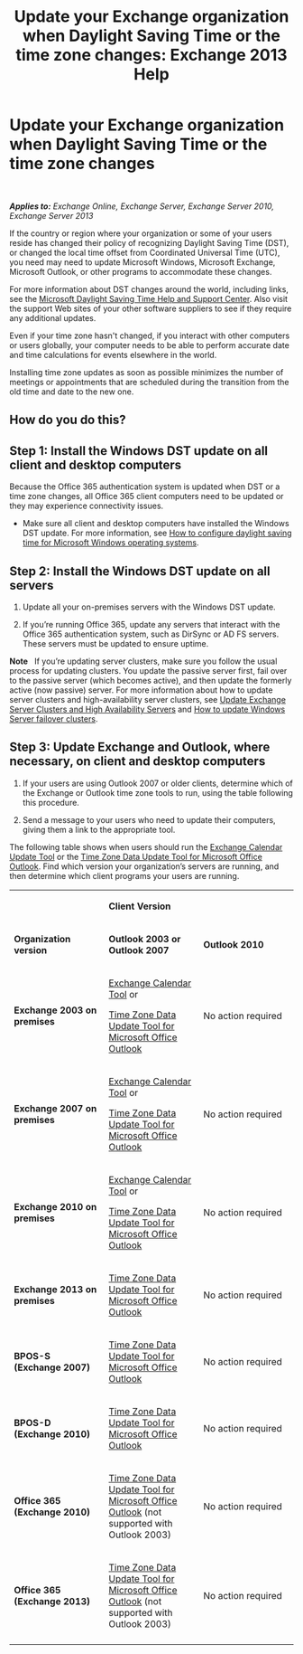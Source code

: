 ﻿---
title: 'Update your Exchange organization when Daylight Saving Time or the time zone changes: Exchange 2013 Help'
TOCTitle: Update your Exchange organization when Daylight Saving Time or the time zone changes
ms:assetid: 5b12615c-24cf-4f46-bf3c-2334dc734ef8
ms:mtpsurl: https://technet.microsoft.com/en-us/library/Hh530051(v=EXCHG.150)
ms:contentKeyID: 66452205
ms.date: 12/09/2016
mtps_version: v=EXCHG.150
---

# Update your Exchange organization when Daylight Saving Time or the time zone changes

 

_**Applies to:** Exchange Online, Exchange Server, Exchange Server 2010, Exchange Server 2013_


If the country or region where your organization or some of your users reside has changed their policy of recognizing Daylight Saving Time (DST), or changed the local time offset from Coordinated Universal Time (UTC), you need may need to update Microsoft Windows, Microsoft Exchange, Microsoft Outlook, or other programs to accommodate these changes.

For more information about DST changes around the world, including links, see the [Microsoft Daylight Saving Time Help and Support Center](https://go.microsoft.com/fwlink/p/?linkid=99640). Also visit the support Web sites of your other software suppliers to see if they require any additional updates.

Even if your time zone hasn't changed, if you interact with other computers or users globally, your computer needs to be able to perform accurate date and time calculations for events elsewhere in the world.

Installing time zone updates as soon as possible minimizes the number of meetings or appointments that are scheduled during the transition from the old time and date to the new one.

## How do you do this?

## Step 1: Install the Windows DST update on all client and desktop computers

Because the Office 365 authentication system is updated when DST or a time zone changes, all Office 365 client computers need to be updated or they may experience connectivity issues.

  - Make sure all client and desktop computers have installed the Windows DST update. For more information, see [How to configure daylight saving time for Microsoft Windows operating systems](http://go.microsoft.com/fwlink/p/?linkid=3052%26kbid=914387).

## Step 2: Install the Windows DST update on all servers

1.  Update all your on-premises servers with the Windows DST update.

2.  If you’re running Office 365, update any servers that interact with the Office 365 authentication system, such as DirSync or AD FS servers. These servers must be updated to ensure uptime.

**Note**   If you’re updating server clusters, make sure you follow the usual process for updating clusters. You update the passive server first, fail over to the passive server (which becomes active), and then update the formerly active (now passive) server. For more information about how to update server clusters and high-availability server clusters, see [Update Exchange Server Clusters and High Availability Servers](https://technet.microsoft.com/en-us/library/hh530052\(v=exchg.150\)) and [How to update Windows Server failover clusters](https://support.microsoft.com/en-us/kb/174799).

## Step 3: Update Exchange and Outlook, where necessary, on client and desktop computers

1.  If your users are using Outlook 2007 or older clients, determine which of the Exchange or Outlook time zone tools to run, using the table following this procedure.

2.  Send a message to your users who need to update their computers, giving them a link to the appropriate tool.

The following table shows when users should run the [Exchange Calendar Update Tool](http://go.microsoft.com/fwlink/p/?linkid=3052%26kbid=930879) or the [Time Zone Data Update Tool for Microsoft Office Outlook](http://go.microsoft.com/fwlink/p/?linkid=3052%26kbid=931667). Find which version your organization’s servers are running, and then determine which client programs your users are running.


<table>
<colgroup>
<col style="width: 33%" />
<col style="width: 33%" />
<col style="width: 33%" />
</colgroup>
<tbody>
<tr class="odd">
<td><p></p></td>
<td><p><strong>Client Version</strong></p></td>
<td></td>
</tr>
<tr class="even">
<td><p><strong>Organization version</strong></p></td>
<td><p><strong>Outlook 2003 or Outlook 2007</strong></p></td>
<td><p><strong>Outlook 2010</strong></p></td>
</tr>
<tr class="odd">
<td><p><strong>Exchange 2003 on premises</strong></p></td>
<td><p><a href="http://go.microsoft.com/fwlink/p/?linkid=3052%26kbid=930879">Exchange Calendar Tool</a> or</p>
<p><a href="http://go.microsoft.com/fwlink/p/?linkid=3052%26kbid=931667">Time Zone Data Update Tool for Microsoft Office Outlook</a></p></td>
<td><p>No action required</p></td>
</tr>
<tr class="even">
<td><p><strong>Exchange 2007 on premises</strong></p></td>
<td><p><a href="http://go.microsoft.com/fwlink/p/?linkid=3052%26kbid=930879">Exchange Calendar Tool</a> or</p>
<p><a href="http://go.microsoft.com/fwlink/p/?linkid=3052%26kbid=931667">Time Zone Data Update Tool for Microsoft Office Outlook</a></p></td>
<td><p>No action required</p></td>
</tr>
<tr class="odd">
<td><p><strong>Exchange 2010 on premises</strong></p></td>
<td><p><a href="http://go.microsoft.com/fwlink/p/?linkid=3052%26kbid=930879">Exchange Calendar Tool</a> or</p>
<p><a href="http://go.microsoft.com/fwlink/p/?linkid=3052%26kbid=931667">Time Zone Data Update Tool for Microsoft Office Outlook</a></p></td>
<td><p>No action required</p></td>
</tr>
<tr class="even">
<td><p><strong>Exchange 2013 on premises</strong></p></td>
<td><p><a href="http://go.microsoft.com/fwlink/p/?linkid=3052%26kbid=931667">Time Zone Data Update Tool for Microsoft Office Outlook</a></p></td>
<td><p>No action required</p></td>
</tr>
<tr class="odd">
<td><p><strong>BPOS-S (Exchange 2007)</strong></p></td>
<td><p><a href="http://go.microsoft.com/fwlink/p/?linkid=3052%26kbid=931667">Time Zone Data Update Tool for Microsoft Office Outlook</a></p></td>
<td><p>No action required</p></td>
</tr>
<tr class="even">
<td><p><strong>BPOS-D (Exchange 2010)</strong></p></td>
<td><p><a href="http://go.microsoft.com/fwlink/p/?linkid=3052%26kbid=931667">Time Zone Data Update Tool for Microsoft Office Outlook</a></p></td>
<td><p>No action required</p></td>
</tr>
<tr class="odd">
<td><p><strong>Office 365 (Exchange 2010)</strong></p></td>
<td><p><a href="http://go.microsoft.com/fwlink/p/?linkid=3052%26kbid=931667">Time Zone Data Update Tool for Microsoft Office Outlook</a> (not supported with Outlook 2003)</p></td>
<td><p>No action required</p></td>
</tr>
<tr class="even">
<td><p><strong>Office 365 (Exchange 2013)</strong></p></td>
<td><p><a href="http://go.microsoft.com/fwlink/p/?linkid=3052%26kbid=931667">Time Zone Data Update Tool for Microsoft Office Outlook</a> (not supported with Outlook 2003)</p></td>
<td><p>No action required</p></td>
</tr>
<tr class="odd">
<td></td>
<td></td>
<td></td>
</tr>
</tbody>
</table>

